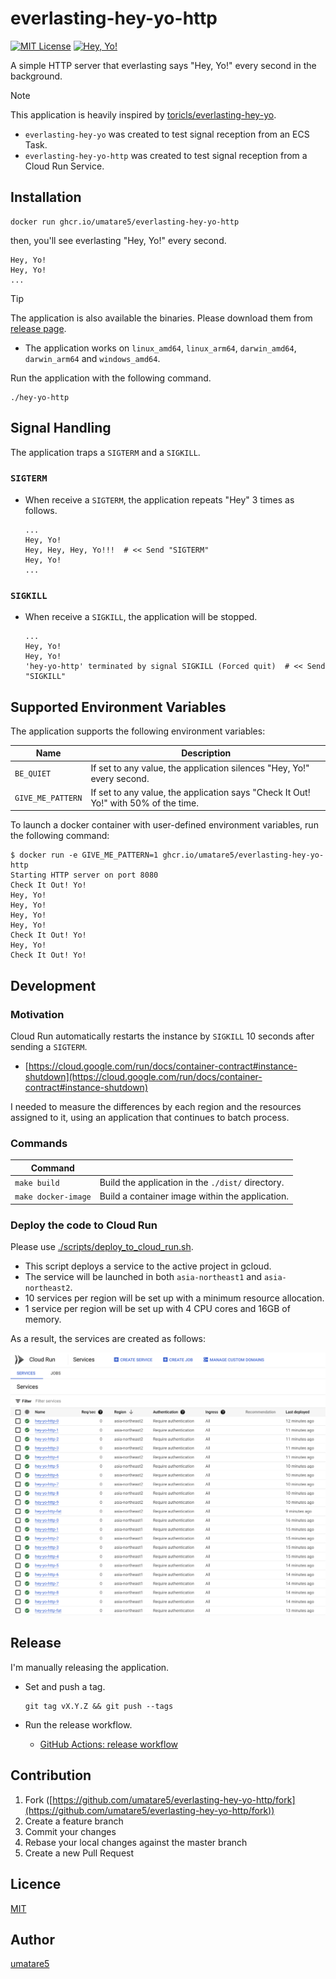 # everlasting-hey-yo-http

[![MIT License](https://img.shields.io/badge/license-MIT-blue.svg?style=flat-square)][license]
[![Hey, Yo!](https://img.shields.io/badge/Hey-Yo!-orange.svg?style=flat-square)][hey-yo]

[license]: https://github.com/umatare5/everlasting-hey-yo-http/blob/master/LICENSE
[hey-yo]: https://github.com/topics/hey-yo

A simple HTTP server that everlasting says "Hey, Yo!" every second in the background.

> [!NOTE]
> This application is heavily inspired by [toricls/everlasting-hey-yo](https://github.com/toricls/everlasting-hey-yo).
>
> - `everlasting-hey-yo` was created to test signal reception from an ECS Task.
> - `everlasting-hey-yo-http` was created to test signal reception from a Cloud Run Service.

## Installation

```shell
docker run ghcr.io/umatare5/everlasting-hey-yo-http
```

then, you'll see everlasting "Hey, Yo!" every second.

```shell
Hey, Yo!
Hey, Yo!
...
```

> [!TIP]
> The application is also available the binaries. Please download them from [release page](https://github.com/umatare5/everlasting-hey-yo-http/releases).
>
> - The application works on `linux_amd64`, `linux_arm64`, `darwin_amd64`, `darwin_arm64` and `windows_amd64`.
>
> Run the application with the following command.
> 
> ```shell
> ./hey-yo-http
> ```

## Signal Handling

The application traps a `SIGTERM` and a `SIGKILL`.

### `SIGTERM`

- When receive a `SIGTERM`, the application repeats "Hey" 3 times as follows.

  ```shell
  ...
  Hey, Yo!
  Hey, Hey, Hey, Yo!!!  # << Send "SIGTERM"
  Hey, Yo!
  ...
  ```

### `SIGKILL`

- When receive a `SIGKILL`, the application will be stopped.

  ```shell
  ...
  Hey, Yo!
  Hey, Yo!
  'hey-yo-http' terminated by signal SIGKILL (Forced quit)  # << Send "SIGKILL"
  ```

## Supported Environment Variables

The application supports the following environment variables:

| Name              | Description                                                                         |
| ----------------- | ----------------------------------------------------------------------------------- |
| `BE_QUIET`        | If set to any value, the application silences "Hey, Yo!" every second.              |
| `GIVE_ME_PATTERN` | If set to any value, the application says "Check It Out! Yo!" with 50% of the time. |

To launch a docker container with user-defined environment variables, run the following command:

```shell
$ docker run -e GIVE_ME_PATTERN=1 ghcr.io/umatare5/everlasting-hey-yo-http
Starting HTTP server on port 8080
Check It Out! Yo!
Hey, Yo!
Hey, Yo!
Hey, Yo!
Hey, Yo!
Check It Out! Yo!
Hey, Yo!
Check It Out! Yo!
```

## Development

### Motivation

Cloud Run automatically restarts the instance by `SIGKILL` 10 seconds after sending a `SIGTERM`.

- [https://cloud.google.com/run/docs/container-contract#instance-shutdown](https://cloud.google.com/run/docs/container-contract#instance-shutdown)

I needed to measure the differences by each region and the resources assigned to it, using an application that continues to batch process.

### Commands

| Command             |                                                   |
| ------------------- | ------------------------------------------------- |
| `make build`        | Build the application in the `./dist/` directory. |
| `make docker-image` | Build a container image within the application.   |

### Deploy the code to Cloud Run

Please use [./scripts/deploy_to_cloud_run.sh](./scripts/deploy_to_cloud_run.sh).

- This script deploys a service to the active project in gcloud.
- The service will be launched in both `asia-northeast1` and `asia-northeast2`.
- 10 services per region will be set up with a minimum resource allocation.
- 1 service per region will be set up with 4 CPU cores and 16GB of memory.

As a result, the services are created as follows:

![](https://github.com/umatare5/everlasting-hey-yo-http/blob/images/run_overview.gif)

## Release

I'm manually releasing the application.

- Set and push a tag.

  ```shell
  git tag vX.Y.Z && git push --tags
  ```

- Run the release workflow.

  - [GitHub Actions: release workflow](https://github.com/umatare5/everlasting-hey-yo-http/actions/workflows/release.yaml)

## Contribution

1. Fork ([https://github.com/umatare5/everlasting-hey-yo-http/fork](https://github.com/umatare5/everlasting-hey-yo-http/fork))
1. Create a feature branch
1. Commit your changes
1. Rebase your local changes against the master branch
1. Create a new Pull Request

## Licence

[MIT](LICENSE)

## Author

[umatare5](https://github.com/umatare5)

